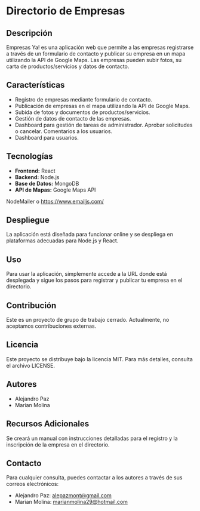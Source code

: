 # Directorio de Empresas

## Descripción

Empresas Ya! es una aplicación web que permite a las empresas registrarse a través de un formulario de contacto y publicar su empresa en un mapa utilizando la API de Google Maps. Las empresas pueden subir fotos, su carta de productos/servicios y datos de contacto.

## Características

- Registro de empresas mediante formulario de contacto.
- Publicación de empresas en el mapa utilizando la API de Google Maps.
- Subida de fotos y documentos de productos/servicios.
- Gestión de datos de contacto de las empresas.
- Dashboard para gestión de tareas de administrador. Aprobar solicitudes o cancelar. Comentarios a los usuarios.
- Dashboard para usuarios.

## Tecnologías

- **Frontend:** React
- **Backend:** Node.js
- **Base de Datos:** MongoDB
- **API de Mapas:** Google Maps API

NodeMailer o https://www.emailjs.com/

## Despliegue

La aplicación está diseñada para funcionar online y se despliega en plataformas adecuadas para Node.js y React.

## Uso

Para usar la aplicación, simplemente accede a la URL donde está desplegada y sigue los pasos para registrar y publicar tu empresa en el directorio. 

## Contribución

Este es un proyecto de grupo de trabajo cerrado. Actualmente, no aceptamos contribuciones externas.

## Licencia
Este proyecto se distribuye bajo la licencia MIT. Para más detalles, consulta el archivo LICENSE.

## Autores

- Alejandro Paz
- Marian Molina

## Recursos Adicionales

Se creará un manual con instrucciones detalladas para el registro y la inscripción de la empresa en el directorio. 

## Contacto

Para cualquier consulta, puedes contactar a los autores a través de sus correos electrónicos:

- Alejandro Paz: alepazmont@gmail.com
- Marian Molina: marianmolina29@hotmail.com
